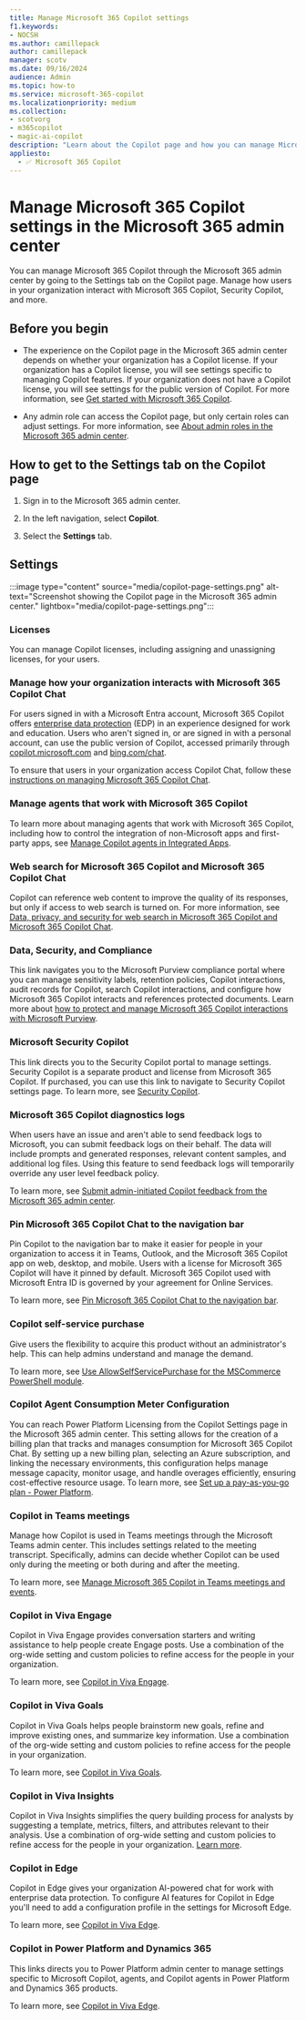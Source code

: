 ```yaml
---
title: Manage Microsoft 365 Copilot settings
f1.keywords:
- NOCSH
ms.author: camillepack
author: camillepack
manager: scotv
ms.date: 09/16/2024
audience: Admin
ms.topic: how-to
ms.service: microsoft-365-copilot
ms.localizationpriority: medium
ms.collection: 
- scotvorg
- m365copilot
- magic-ai-copilot
description: "Learn about the Copilot page and how you can manage Microsoft 365 Copilot settings in the Microsoft 365 admin center."
appliesto:
  - ✅ Microsoft 365 Copilot
---
```


# Manage Microsoft 365 Copilot settings in the Microsoft 365 admin center

You can manage Microsoft 365 Copilot through the Microsoft 365 admin center by going to the Settings tab on the Copilot page. Manage how users in your organization interact with Microsoft 365 Copilot, Security Copilot, and more.

## Before you begin

- The experience on the Copilot page in the Microsoft 365 admin center depends on whether your organization has a Copilot license. If your organization has a Copilot license, you will see settings specific to managing Copilot features. If your organization does not have a Copilot license, you will see settings for the public version of Copilot. For more information, see [Get started with Microsoft 365 Copilot](microsoft-365-copilot-setup.md).

- Any admin role can access the Copilot page, but only certain roles can adjust settings. For more information, see [About admin roles in the Microsoft 365 admin center](/microsoft-365/admin/add-users/about-admin-roles).

## How to get to the Settings tab on the Copilot page

1. Sign in to the Microsoft 365 admin center.

2. In the left navigation, select **Copilot**.

3. Select the **Settings** tab.

## Settings

:::image type="content" source="media/copilot-page-settings.png" alt-text="Screenshot showing the Copilot page in the Microsoft 365 admin center." lightbox="media/copilot-page-settings.png":::

### Licenses

You can manage Copilot licenses, including assigning and unassigning licenses, for your users.

### Manage how your organization interacts with Microsoft 365 Copilot Chat

For users signed in with a Microsoft Entra account, Microsoft 365 Copilot offers [enterprise data protection](/copilot/microsoft-365/enterprise-data-protection) (EDP) in an experience designed for work and education. Users who aren't signed in, or are signed in with a personal account, can use the public version of Copilot, accessed primarily through [copilot.microsoft.com](https://copilot.microsoft.com/) and [bing.com/chat](https://bing.com/chat).

To ensure that users in your organization access Copilot Chat, follow these [instructions on managing Microsoft 365 Copilot Chat](/copilot/manage).

### Manage agents that work with Microsoft 365 Copilot

To learn more about managing agents that work with Microsoft 365 Copilot, including how to control the integration of non-Microsoft apps and first-party apps, see [Manage Copilot agents in Integrated Apps](/microsoft-365/admin/manage/manage-copilot-agents-integrated-apps).

### Web search for Microsoft 365 Copilot and Microsoft 365 Copilot Chat

Copilot can reference web content to improve the quality of its responses, but only if access to web search is turned on. For more information, see [Data, privacy, and security for web search in Microsoft 365 Copilot and Microsoft 365 Copilot Chat](manage-public-web-access.md).

### Data, Security, and Compliance

This link navigates you to the Microsoft Purview compliance portal where you can manage sensitivity labels, retention policies, Copilot interactions, audit records for Copilot, search Copilot interactions, and configure how Microsoft 365 Copilot interacts and references protected documents. Learn more about [how to protect and manage Microsoft 365 Copilot interactions with Microsoft Purview](/purview/ai-microsoft-purview).

### Microsoft Security Copilot

This link directs you to the Security Copilot portal to manage settings. Security Copilot is a separate product and license from Microsoft 365 Copilot. If purchased, you can use this link to navigate to Security Copilot settings page. To learn more, see [Security Copilot](/copilot/security/).

### Microsoft 365 Copilot diagnostics logs

When users have an issue and aren't able to send feedback logs to Microsoft, you can submit feedback logs on their behalf. The data will include prompts and generated responses, relevant content samples, and additional log files. Using this feature to send feedback logs will temporarily override any user level feedback policy.

To learn more, see [Submit admin-initiated Copilot feedback from the Microsoft 365 admin center](provide-feedback.md).

### Pin Microsoft 365 Copilot Chat to the navigation bar

Pin Copilot to the navigation bar to make it easier for people in your organization to access it in Teams, Outlook, and the Microsoft 365 Copilot app on web, desktop, and mobile. Users with a license for Microsoft 365 Copilot will have it pinned by default. Microsoft 365 Copilot used with Microsoft Entra ID is governed by your agreement for Online Services.

To learn more, see [Pin Microsoft 365 Copilot Chat to the navigation bar](pin-copilot.md).

### Copilot self-service purchase

Give users the flexibility to acquire this product without an administrator's help. This can help admins understand and manage the demand.

To learn more, see [Use AllowSelfServicePurchase for the MSCommerce PowerShell module](/microsoft-365/commerce/subscriptions/allowselfservicepurchase-powershell).

### Copilot Agent Consumption Meter Configuration

You can reach Power Platform Licensing from the Copilot Settings page in the Microsoft 365 admin center. This setting allows for the creation of a billing plan that tracks and manages consumption for Microsoft 365 Copilot Chat. By setting up a new billing plan, selecting an Azure subscription, and linking the necessary environments, this configuration helps manage message capacity, monitor usage, and handle overages efficiently, ensuring cost-effective resource usage. To learn more, see [Set up a pay-as-you-go plan - Power Platform](/power-platform/admin/pay-as-you-go-set-up).

### Copilot in Teams meetings

Manage how Copilot is used in Teams meetings through the Microsoft Teams admin center. This includes settings related to the meeting transcript. Specifically, admins can decide whether Copilot can be used only during the meeting or both during and after the meeting.

To learn more, see [Manage Microsoft 365 Copilot in Teams meetings and events](/microsoftteams/copilot-teams-transcription).

### Copilot in Viva Engage

Copilot in Viva Engage provides conversation starters and writing assistance to help people create Engage posts. Use a combination of the org-wide setting and custom policies to refine access for the people in your organization.

To learn more, see [Copilot in Viva Engage](/viva/copilot/viva-copilot-overview#copilot-in-viva-engage).

### Copilot in Viva Goals

Copilot in Viva Goals helps people brainstorm new goals, refine and improve existing ones, and summarize key information. Use a combination of the org-wide setting and custom policies to refine access for the people in your organization.

To learn more, see [Copilot in Viva Goals](/viva/copilot/viva-copilot-overview#copilot-in-viva-goals).

### Copilot in Viva Insights 

Copilot in Viva Insights simplifies the query building process for analysts by suggesting a template, metrics, filters, and attributes relevant to their analysis. Use a combination of org-wide setting and custom policies to refine access for the people in your organization. [Learn more](/viva/insights/advanced/analyst/copilot-query). 

### Copilot in Edge 

‎Copilot‎ in ‎Edge‎ gives your organization AI-powered chat for work with enterprise data protection. To configure AI features for ‎Copilot‎ in ‎Edge‎ you'll need to add a configuration profile in the settings for ‎Microsoft Edge‎.

To learn more, see [Copilot in Viva Edge](https://learn.microsoft.com/en-US/deployedge/microsoft-edge-management-service).

### Copilot in Power Platform and Dynamics 365 

This links directs you to Power Platform admin center to manage settings specific to ‎Microsoft Copilot‎, agents, and ‎Copilot‎ agents in ‎Power Platform‎ and ‎Dynamics 365‎ products.

To learn more, see [Copilot in Viva Edge](https://learn.microsoft.com/en-us/power-platform/copilot).
